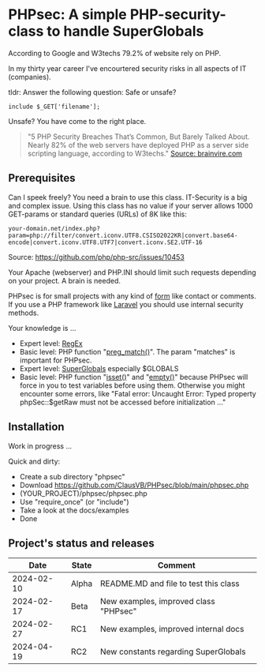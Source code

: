 # PHPsec: A simple PHP-security-class to handle SuperGlobals

According to Google and W3techs 79.2% of website rely on PHP.

In my thirty year career I've encourtered security risks in all aspects of IT (companies).

tldr: Answer the following question: Safe or unsafe?
```
include $_GET['filename'];
```
Unsafe? You have come to the right place.

> "5 PHP Security Breaches That’s Common, But Barely Talked About. Nearly 82% of the web servers have deployed PHP as a server side scripting language, according to W3techs."
[Source: brainvire.com](https://www.brainvire.com/5-php-security-breaches-thats-common-barely-talked/)

## Prerequisites

Can I speek freely? You need a brain to use this class. IT-Security is a big and complex issue. Using this class has no value if your server allows 1000 GET-params or standard queries (URLs) of 8K like this:

```
your-domain.net/index.php?param=php://filter/convert.iconv.UTF8.CSISO2022KR|convert.base64-encode|convert.iconv.UTF8.UTF7|convert.iconv.SE2.UTF-16
```
Source: https://github.com/php/php-src/issues/10453

Your Apache (webserver) and PHP.INI should limit such requests depending on your project. A brain is needed.

PHPsec is for small projects with any kind of <a href="https://www.w3schools.com/html/html_forms.asp" target="_blank">form</a> like contact or comments. If you use a PHP framework like [Laravel](https://laravel.com) you should use internal security methods.

Your knowledge is ...
* Expert level: <a href="https://en.wikipedia.org/wiki/Regular_expression" target="_blank">RegEx</a>
* Basic level: PHP function "<a href="https://www.php.net/manual/en/function.preg-match.php" target="_blank">preg_match()</a>". The param "matches" is important for PHPsec.
* Expert level: <a href="https://www.php.net/manual/de/language.variables.superglobals.php" target="_blank">SuperGlobals</a> especially $GLOBALS
* Basic level: PHP function "<a href="https://www.php.net/manual/en/function.isset.php" target="_blank">isset()</a>" and  "<a href="https://www.php.net/manual/en/function.empty.php" target="_blank">empty()</a>" because PHPsec will force in you to test variables before using them. Otherwise you might encounter some errors, like "Fatal error: Uncaught Error: Typed property phpSec::$getRaw must not be accessed before initialization ..."


## Installation

Work in progress ...

Quick and dirty:
* Create a sub directory "phpsec"
* Download https://github.com/ClausVB/PHPsec/blob/main/phpsec.php
* (YOUR_PROJECT)/phpsec/phpsec.php
* Use "require_once" (or "include")
* Take a look at the docs/examples
* Done

## Project's status and releases

| Date | State | Comment                                     |
|------------|-------|---------------------------------------|
| 2024-02-10 | Alpha | README.MD and file to test this class |
| 2024-02-17 | Beta  | New examples, improved class "PHPsec" |
| 2024-02-27 | RC1   | New examples, improved internal docs  |
| 2024-04-19 | RC2   | New constants regarding SuperGlobals  |
